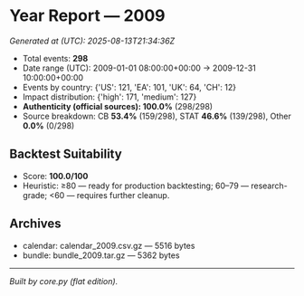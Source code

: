 # Year Report — 2009

_Generated at (UTC): 2025-08-13T21:34:36Z_

- Total events: **298**
- Date range (UTC): 2009-01-01 08:00:00+00:00 → 2009-12-31 10:00:00+00:00
- Events by country: {'US': 121, 'EA': 101, 'UK': 64, 'CH': 12}
- Impact distribution: {'high': 171, 'medium': 127}
- **Authenticity (official sources): 100.0%** (298/298)
- Source breakdown: CB **53.4%** (159/298), STAT **46.6%** (139/298), Other **0.0%** (0/298)

## Backtest Suitability
- Score: **100.0/100**
- Heuristic: ≥80 — ready for production backtesting; 60–79 — research-grade; <60 — requires further cleanup.

## Archives
- calendar: calendar_2009.csv.gz — 5516 bytes
- bundle: bundle_2009.tar.gz — 5362 bytes

---
*Built by core.py (flat edition).*